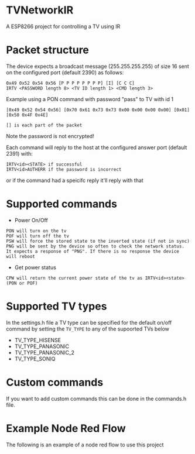 # TVNetworkIR
 A ESP8266 project for controlling a TV using IR

# Packet structure
The device expects a broadcast message (255.255.255.255) of size 16 sent on the configured port (default 2390) as follows:
```
0x49 0x52 0x54 0x56 [P P P P P P P P] [I] [C C C]
IRTV <PASSWORD length 8> <TV ID length 1> <CMD length 3>
```
Example using a PON command with password "pass" to TV with id 1
```
[0x49 0x52 0x54 0x56] [0x70 0x61 0x73 0x73 0x00 0x00 0x00 0x00] [0x01] [0x50 0x4F 0x4E]

[] is each part of the packet
```
Note the password is not encrypted!

Each command will reply to the host at the configured answer port (default 2391) with:
```
IRTV<id><STATE> if successful
IRTV<id>AUTHERR if the password is incorrect
```
or if the command had a speicifc reply it'll reply with that

# Supported commands
- Power On/Off
```
PON will turn on the tv
POF will turn off the tv
PSW will force the stored state to the inverted state (if not in sync)
PNG will be sent by the device so often to check the network status. It expects a response of "PNG". If there is no response the device will reboot
```
- Get power status
```
CPW will return the current power state of the tv as IRTV<id><state> (PON or POF)
```

# Supported TV types
In the settings.h file a TV type can be specified for the default on/off command by setting the ```TV_TYPE``` to any of the supoorted TVs below
* TV_TYPE_HISENSE
* TV_TYPE_PANASONIC
* TV_TYPE_PANASONIC_2
* TV_TYPE_SONIQ

# Custom commands
If you want to add custom commands this can be done in the commands.h file.

# Example Node Red Flow
The following is an example of a node red flow to use this project
```
```